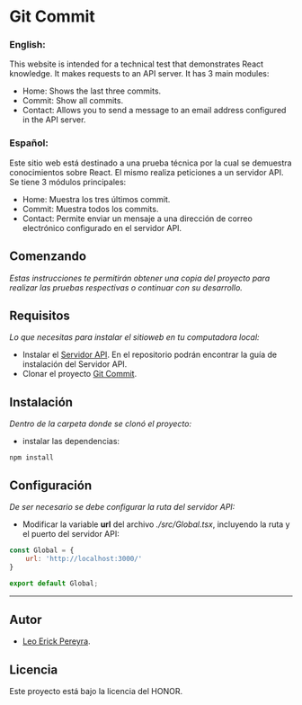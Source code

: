 # Git Commit
### English: 
This website is intended for a technical test that demonstrates React knowledge. It makes requests to an API server. It has 3 main modules:
* Home: Shows the last three commits.
* Commit: Show all commits.
* Contact: Allows you to send a message to an email address configured in the API server.

### Español:
Este sitio web está destinado a una prueba técnica por la cual se demuestra conocimientos sobre React. El mismo realiza peticiones a un servidor API. Se tiene 3 módulos principales:
* Home: Muestra los tres últimos commit.
* Commit: Muestra todos los commits.
* Contact: Permite enviar un mensaje a una dirección de correo electrónico configurado en el servidor API.
## Comenzando
_Estas instrucciones te permitirán obtener una copia del proyecto para realizar las pruebas respectivas o continuar con su desarrollo._
## Requisitos
_Lo que necesitas para instalar el sitioweb en tu computadora local:_
* Instalar el [Servidor API](https://github.com/leoerickp/Git-Commit-APIServer.git). En el repositorio podrán encontrar la guía de instalación del Servidor API.
* Clonar el proyecto [Git Commit](https://github.com/leoerickp/Git-Commit.git).
## Instalación
_Dentro de la carpeta donde se clonó el proyecto:_
* instalar las dependencias:
```console
npm install
```
## Configuración
_De ser necesario se debe configurar la ruta del servidor API:_
* Modificar la variable **url** del archivo _./src/Global.tsx_, incluyendo la ruta y el puerto del servidor API:
```javascript
const Global = {
    url: 'http://localhost:3000/'
}

export default Global;
```
---------------
## Autor
* [Leo Erick Pereyra](https://github.com/leoerickp).
## Licencia
Este proyecto está bajo la licencia del HONOR.